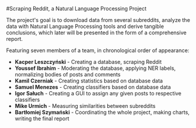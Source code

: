 #Scraping Reddit, a Natural Language Processing Project

The project's goal is to download data from several subreddits, analyze the data with Natural Language Processing tools and derive tangible conclusions, which later will be presented in the form of a comprehensive report.

Featuring seven members of a team, in chronological order of appearance:
- **Kacper Leszczyński** - Creating a database, scraping Reddit
- **Youssef Ibrahim** - Moderating the database, applying NER labels, normalizing bodies of posts and comments
- **Kamil Czerniak** - Creating statistics based on database data
- **Samuel Menezes** - Creating classifiers based on database data
- **Igor Sałuch** - Creating a GUI to assign any given posts to respective classifiers
- **Mike Urmich** - Measuring similarities between subreddits
- **Bartłomiej Szymański** - Coordinating the whole project, making charts, writing the final report
